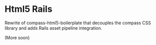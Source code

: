 Html5 Rails
=========================

Rewrite of compass-html5-boilerplate that decouples the compass CSS library and adds Rails asset pipeline integration.

(More soon)